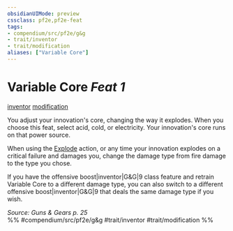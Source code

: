 ```yaml
---
obsidianUIMode: preview
cssclass: pf2e,pf2e-feat
tags:
- compendium/src/pf2e/g&g
- trait/inventor
- trait/modification
aliases: ["Variable Core"]
---
```

# Variable Core  *Feat 1*  
[inventor](../../Rules/traits/inventor-g-g.md)  [modification](../../Rules/traits/modification-g-g.md)  


You adjust your innovation's core, changing the way it explodes. When you choose this feat, select acid, cold, or electricity. Your innovation's core runs on that power source.

When using the [Explode](../../Rules/actions/explode-g-g.md) action, or any time your innovation explodes on a critical failure and damages you, change the damage type from fire damage to the type you chose.

If you have the offensive boost|inventor|G&G|9 class feature and retrain Variable Core to a different damage type, you can also switch to a different offensive boost|inventor|G&G|9 that deals the same damage type if you wish.

*Source: Guns & Gears p. 25*  
%% #compendium/src/pf2e/g&g #trait/inventor #trait/modification %%